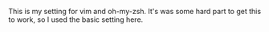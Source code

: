 This is my setting for vim and oh-my-zsh. It's was some hard part to get this to work, so I used the basic setting here.
